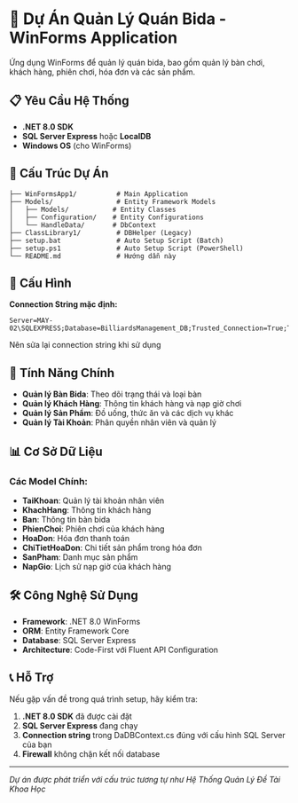 # 🎱 Dự Án Quản Lý Quán Bida - WinForms Application

Ứng dụng WinForms để quản lý quán bida, bao gồm quản lý bàn chơi, khách hàng, phiên chơi, hóa đơn và các sản phẩm.

## 📋 Yêu Cầu Hệ Thống

- **.NET 8.0 SDK**
- **SQL Server Express** hoặc **LocalDB**
- **Windows OS** (cho WinForms)

## 📁 Cấu Trúc Dự Án

```
├── WinFormsApp1/          # Main Application
├── Models/                # Entity Framework Models
│   ├── Models/           # Entity Classes
│   ├── Configuration/    # Entity Configurations
│   └── HandleData/       # DbContext
├── ClassLibrary1/         # DBHelper (Legacy)
├── setup.bat              # Auto Setup Script (Batch)
├── setup.ps1              # Auto Setup Script (PowerShell)
└── README.md              # Hướng dẫn này
```

## 🔧 Cấu Hình

**Connection String mặc định:**
```
Server=MAY-02\SQLEXPRESS;Database=BilliardsManagement_DB;Trusted_Connection=True;TrustServerCertificate=True
```

Nên sửa lại connection string khi sử dụng

## 🎯 Tính Năng Chính

- **Quản lý Bàn Bida**: Theo dõi trạng thái và loại bàn
- **Quản lý Khách Hàng**: Thông tin khách hàng và nạp giờ chơi
- **Quản lý Sản Phẩm**: Đồ uống, thức ăn và các dịch vụ khác
- **Quản lý Tài Khoản**: Phân quyền nhân viên và quản lý

## 📊 Cơ Sở Dữ Liệu

### Các Model Chính:
- **TaiKhoan**: Quản lý tài khoản nhân viên
- **KhachHang**: Thông tin khách hàng
- **Ban**: Thông tin bàn bida
- **PhienChoi**: Phiên chơi của khách hàng
- **HoaDon**: Hóa đơn thanh toán
- **ChiTietHoaDon**: Chi tiết sản phẩm trong hóa đơn
- **SanPham**: Danh mục sản phẩm
- **NapGio**: Lịch sử nạp giờ của khách hàng

## 🛠️ Công Nghệ Sử Dụng

- **Framework**: .NET 8.0 WinForms
- **ORM**: Entity Framework Core
- **Database**: SQL Server Express
- **Architecture**: Code-First với Fluent API Configuration

## 📞 Hỗ Trợ

Nếu gặp vấn đề trong quá trình setup, hãy kiểm tra:

1. **.NET 8.0 SDK** đã được cài đặt
2. **SQL Server Express** đang chạy
3. **Connection string** trong DaDBContext.cs đúng với cấu hình SQL Server của bạn
4. **Firewall** không chặn kết nối database

---

*Dự án được phát triển với cấu trúc tương tự như Hệ Thống Quản Lý Đề Tài Khoa Học*